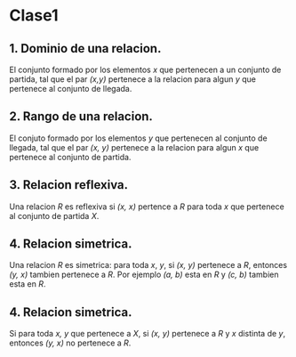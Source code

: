 # Clase1

## 1. Dominio de una relacion.
El conjunto formado por los elementos *x* que pertenecen a un conjunto de partida, tal que el par *(x,y)* pertenece a la relacion para algun *y* que pertenece al conjunto de llegada.

## 2. Rango de una relacion.
El conjuto formado por los elementos *y* que pertenecen al conjunto de llegada, tal que el par *(x, y)* pertenece a la relacion para algun *x* que pertenece al conjunto de partida.

## 3. Relacion reflexiva.
Una relacion *R* es reflexiva si *(x, x)* pertence a *R* para toda *x* que pertenece al conjunto de partida *X*.

## 4. Relacion simetrica.
Una relacion *R* es simetrica: para toda *x*, *y*, si *(x, y)* pertenece a *R*, entonces *(y, x)* tambien pertenece a *R*. Por ejemplo *(a, b)* esta en *R* y *(c, b)* tambien esta en *R*.

## 4. Relacion simetrica.
Si para toda *x, y* que pertenece a *X*, si *(x, y)* pertenece a *R* y *x* distinta de *y*, entonces *(y, x)* no pertenece a *R*.
